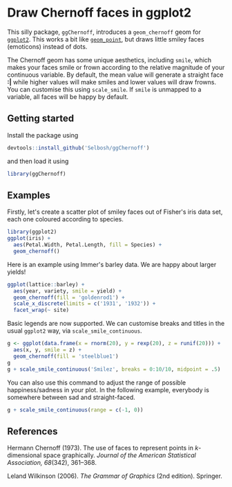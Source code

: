 # Draw Chernoff faces in ggplot2

This silly package, `ggChernoff`, introduces a `geom_chernoff` geom for [`ggplot2`](http://ggplot2.org).
This works a bit like [`geom_point`](http://docs.ggplot2.org/current/geom_point.html),
but draws little smiley faces (emoticons) instead of dots.

The Chernoff geom has some unique aesthetics, including `smile`,
which makes your faces smile or frown according to the relative magnitude of your continuous variable.
By default, the mean value will generate a straight face **:|** while higher values will make smiles and lower values will draw frowns. You can customise this using `scale_smile`.
If `smile` is unmapped to a variable, all faces will be happy by default.

## Getting started

Install the package using
```r
devtools::install_github('Selbosh/ggChernoff')
```
and then load it using
```r
library(ggChernoff)
```

## Examples

Firstly, let's create a scatter plot of smiley faces out of Fisher's iris data set, each one coloured according to species.
```r
library(ggplot2)
ggplot(iris) +
  aes(Petal.Width, Petal.Length, fill = Species) +
  geom_chernoff()
```

Here is an example using Immer's barley data. We are happy about larger yields!
```r
ggplot(lattice::barley) +
  aes(year, variety, smile = yield) +
  geom_chernoff(fill = 'goldenrod1') +
  scale_x_discrete(limits = c('1931', '1932')) +
  facet_wrap(~ site)
```

Basic legends are now supported. We can customise breaks and titles in the usual `ggplot2` way, via `scale_smile_continuous`.

```r
g <- ggplot(data.frame(x = rnorm(20), y = rexp(20), z = runif(20))) +
  aes(x, y, smile = z) +
  geom_chernoff(fill = 'steelblue1')
g
g + scale_smile_continuous('Smilez', breaks = 0:10/10, midpoint = .5)
```

You can also use this command to adjust the range of possible happiness/sadness in your plot. In the following example, everybody is somewhere between sad and straight-faced.

```r
g + scale_smile_continuous(range = c(-1, 0))
```

## References
Hermann Chernoff (1973).
The use of faces to represent points in *k*-dimensional space graphically.
*Journal of the American Statistical Association, 68*(342), 361–368.

Leland Wilkinson (2006).
*The Grammar of Graphics* (2nd edition).
Springer.
